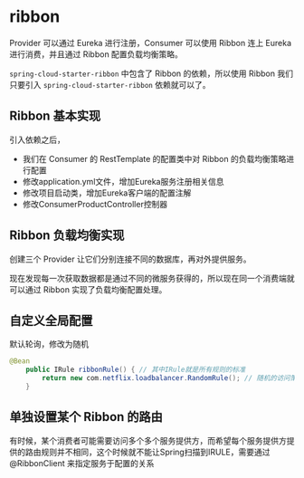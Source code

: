 # ribbon

Provider 可以通过 Eureka 进行注册，Consumer 可以使用 Ribbon 连上 Eureka 进行消费，并且通过 Ribbon 配置负载均衡策略。

`spring-cloud-starter-ribbon` 中包含了 Ribbon 的依赖，所以使用 Ribbon 我们只要引入 `spring-cloud-starter-ribbon` 依赖就可以了。

## Ribbon 基本实现

引入依赖之后，

- 我们在 Consumer 的 RestTemplate 的配置类中对 Ribbon 的负载均衡策略进行配置
- 修改application.yml文件，增加Eureka服务注册相关信息
- 修改项目启动类，增加Eureka客户端的配置注解
- 修改ConsumerProductController控制器

## Ribbon 负载均衡实现

创建三个 Provider 让它们分别连接不同的数据库，再对外提供服务。

现在发现每一次获取数据都是通过不同的微服务获得的，所以现在同一个消费端就可以通过 Ribbon 实现了负载均衡配置处理。

## 自定义全局配置

默认轮询，修改为随机

```java
@Bean
    public IRule ribbonRule() { // 其中IRule就是所有规则的标准
        return new com.netflix.loadbalancer.RandomRule(); // 随机的访问策略
    }
```

## 单独设置某个 Ribbon 的路由

有时候，某个消费者可能需要访问多个多个服务提供方，而希望每个服务提供方提供的路由规则并不相同，这个时候就不能让Spring扫描到IRULE，需要通过@RibbonClient 来指定服务于配置的关系




